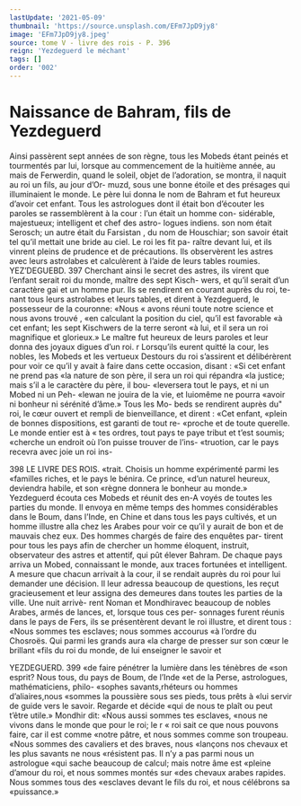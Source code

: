 ```yaml
---
lastUpdate: '2021-05-09'
thumbnail: 'https://source.unsplash.com/EFm7JpD9jy8'
image: 'EFm7JpD9jy8.jpeg'
source: tome V - livre des rois - P. 396
reign: 'Yezdeguerd le méchant'
tags: []
order: '002'
---
```


# Naissance de Bahram, fils de Yezdeguerd

Ainsi passèrent sept années de son règne, tous les Mobeds étant peinés et tourmentés par lui, lorsque
au commencement de la huitième année, au mais de Ferwerdin, quand le soleil, objet de l’adoration, se montra, il naquit au roi un fils, au jour d’Or- muzd, sous une bonne étoile et des présages qui illuminaient le monde. Le père lui donna le nom de Bahram et fut heureux d’avoir cet enfant. Tous les astrologues dont il était bon d’écouter les paroles se rassemblèrent à la cour : l’un était un homme con-
sidérable, majestueux; intelligent et chef des astro- logues indiens. son nom était Serosch; un autre était du Farsistan , du nom de Houschiar; son savoir était tel qu’il mettait une bride au ciel. Le roi les fit pa- raître devant lui, et ils vinrent pleins de prudence et de précautions. Ils observèrent les astres avec leurs astrolabes et calculèrent à l’aide de leurs tables roumies.
YEZ’DEGUEBD. 397 Cherchant ainsi le secret des astres, ils virent que
l’enfant serait roi du monde, maître des sept Kisch- wers, et qu’il serait d’un caractère gai et un homme
pur. Ils se rendirent en courant auprès du roi, te- nant tous leurs astrolabes et leurs tables, et dirent à Yezdeguerd, le possesseur de la couronne: «Nous
« avons réuni toute notre science et nous avons trouvé , «en calculant la position du ciel, qu’il est favorable «à cet enfant; les sept Kischwers de la terre seront «à lui, et il sera un roi magnifique et glorieux.» Le maître fut heureux de leurs paroles et leur donna
des joyaux digues d’un roi. r
Lorsqu’ils eurent quitté la cour, les nobles, les
Mobeds et les vertueux Destours du roi s’assirent et délibérèrent pour voir ce qu’il y avait à faire dans
cette occasion, disant : «Si cet enfant ne prend pas «la nature de son père, il sera un roi qui répandra
«la justice; mais s’il a le caractère du père, il bou- «leversera tout le pays, et ni un Mobed ni un Peh- «lewan ne jouira de la vie, et luiomême ne pourra «avoir ni bonheur ni sérénité d’âme.» Tous les Mo-
beds se rendirent auprès du" roi, le cœur ouvert et rempli de bienveillance, et dirent : «Cet enfant, «plein de bonnes dispositions, est garanti de tout re- «proche et de toute querelle. Le monde entier est à « tes ordres, tout pays te paye tribut et t’est soumis; «cherche un endroit où l’on puisse trouver de l’ins- «truotion, car le pays recevra avec joie un roi ins-

398 LE LIVRE DES ROIS.
«trait. Choisis un homme expérimenté parmi les
«familles riches, et le pays le bénira. Ce prince, «d’un naturel heureux, deviendra habile, et son «règne donnera le bonheur au monde.»
Yezdeguerd écouta ces Mobeds et réunit des en-A voyés de toutes les parties du monde. Il envoya en même temps des hommes considérables dans le Boum, dans l’Inde, en Chine et dans tous les pays cultivés, et un homme illustre alla chez les Arabes pour voir ce qu’il y aurait de bon et de mauvais chez eux. Des hommes chargés de faire des enquêtes par- tirent pour tous les pays afin de chercher un homme éloquent, instruit, observateur des astres et attentif, qui pût élever Bahram. De chaque pays arriva un Mobed, connaissant le monde, aux traces fortunées
et intelligent. A mesure que chacun arrivait à la cour, il se rendait auprès du roi pour lui demander une décision. Il leur adressa beaucoup de questions, les reçut gracieusement et leur assigna des demeures dans toutes les parties de la ville. Une nuit arrivè- rent Noman et Mondhiravec beaucoup de nobles Arabes, armés de lances, et, lorsque tous ces per-
sonnages furent réunis dans le pays de Fers, ils se présentèrent devant le roi illustre, et dirent tous : «Nous sommes tes esclaves; nous sommes accourus «à l’ordre du Chosroës. Qui parmi les grands aura
«la charge de presser sur son cœur le brillant «fils du roi du monde, de lui enseigner le savoir et

YEZDEGUERD. 399 «de faire pénétrer la lumière dans les ténèbres de
«son esprit? Nous tous, du pays de Boum, de l’Inde «et de la Perse, astrologues, mathématiciens, philo- «sophes savants,rhéteurs ou hommes d’aliaires,nous «sommes la poussière sous ses pieds, tous prêts à «lui servir de guide vers le savoir. Regarde et décide «qui de nous te plaît ou peut t’être utile.»
Mondhir dit: «Nous aussi sommes tes esclaves, «nous ne vivons dans le monde que pour le roi; le r « roi sait ce que nous pouvons faire, car il est comme «notre pâtre, et nous sommes comme son troupeau. «Nous sommes des cavaliers et des braves, nous «lançons nos chevaux et les plus savants ne nous «résistent pas. Il n’y a pas parmi nous un astrologue
«qui sache beaucoup de calcul; mais notre âme est «pleine d’amour du roi, et nous sommes montés sur
«des chevaux arabes rapides. Nous sommes tous des «esclaves devant le fils du roi, et nous célébrons sa
«puissance.»
